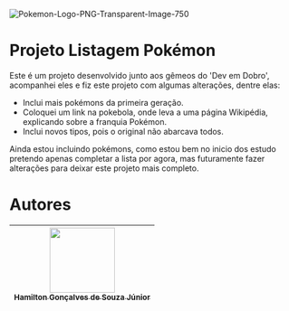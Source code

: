 ![Pokemon-Logo-PNG-Transparent-Image-750](https://github.com/Ha1000J/projeto-listagem-pokemon/assets/126678990/062ae2c4-f131-40bb-a931-f9de7291763f)
<h1>Projeto Listagem Pokémon</h1>

Este é um projeto desenvolvido junto aos gêmeos do 'Dev em Dobro', acompanhei eles e fiz este projeto com algumas alterações, dentre elas:

- Inclui mais pokémons da primeira geração.
- Coloquei um link na pokebola, onde leva a uma página Wikipédia, explicando sobre a franquia Pokémon.
- Inclui novos tipos, pois o original não abarcava todos.

Ainda estou incluindo pokémons, como estou bem no inicio dos estudo pretendo apenas completar a lista por agora, mas futuramente fazer alterações para deixar este projeto mais completo.

# Autores

| [<img src="https://github.com/Ha1000J/projeto-listagem-pokemon/assets/126678990/6a213858-960b-4e38-8474-eeccebe3645f" width=115><br><sub>Hamilton Gonçalves de Souza Júnior</sub>]([https://github.com/camilafernanda](https://github.com/Ha1000J)) |
| :---: | 
